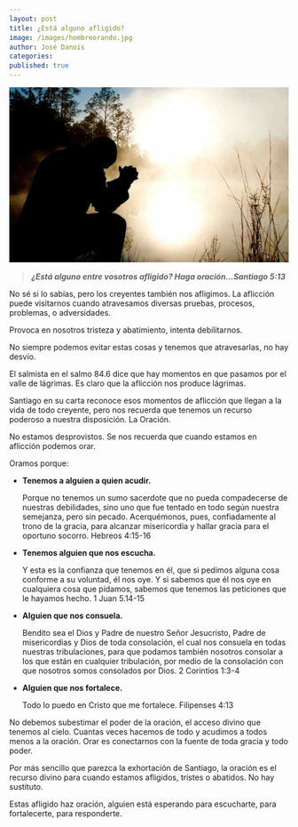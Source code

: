 ```yaml
---
layout: post
title: ¿Está alguno afligido?
image: /images/hombreorando.jpg
author: José Danois
categories: 
published: true
---
```


![Hombre orando](/images/hombreorando.jpg)
> ***¿Está alguno entre vosotros afligido? Haga oración…Santiago 5:13***

No sé si lo sabías, pero los creyentes también nos afligimos. La aflicción puede visitarnos cuando atravesamos diversas pruebas, procesos, problemas, o adversidades.

Provoca en nosotros tristeza y abatimiento, intenta debilitarnos.

No siempre podemos evitar estas cosas y tenemos que atravesarlas, no hay desvío.

El salmista en el salmo 84.6 dice que hay momentos en que pasamos por el valle de lágrimas. Es claro que la aflicción nos produce lágrimas.

Santiago en su carta reconoce esos momentos de aflicción que llegan a la vida de todo creyente, pero nos recuerda que tenemos un recurso poderoso a nuestra disposición. La Oración.

No estamos desprovistos. Se nos recuerda que cuando estamos en aflicción podemos orar.

Oramos porque:

-   ‌**Tenemos a alguien a quien acudir.**
    
    Porque no tenemos un sumo sacerdote que no pueda compadecerse de nuestras debilidades, sino uno que fue tentado en todo según nuestra semejanza, pero sin pecado. Acerquémonos, pues, confiadamente al trono de la gracia, para alcanzar misericordia y hallar gracia para el oportuno socorro.  Hebreos 4:15-16
    
-   ‌**Tenemos alguien que nos escucha.**
    
    Y esta es la confianza que tenemos en él, que si pedimos alguna cosa conforme a su voluntad, él nos oye. Y si sabemos que él nos oye en cualquiera cosa que pidamos, sabemos que tenemos las peticiones que le hayamos hecho. 1 Juan 5.14-15
    
-   ‌**Alguien que nos consuela.**
    
    Bendito sea el Dios y Padre de nuestro Señor Jesucristo, Padre de misericordias y Dios de toda consolación, el cual nos consuela en todas nuestras tribulaciones, para que podamos también nosotros consolar a los que están en cualquier tribulación, por medio de la consolación con que nosotros somos consolados por Dios.                 2 Corintios 1:3-4
    
-   **Alguien que nos fortalece.**
    
    Todo lo puedo en Cristo que me fortalece. Filipenses 4:13
   
No debemos subestimar el poder de la oración, el acceso divino que tenemos al cielo. ‌Cuantas veces hacemos de todo y acudimos a todos menos a la oración. Orar es conectarnos con la fuente de toda gracia y todo poder.

Por más sencillo que parezca la exhortación de Santiago, la oración es el recurso divino para cuando estamos afligidos, tristes o abatidos. No hay sustituto.

Estas afligido haz oración, alguien está esperando para escucharte, para fortalecerte, para responderte.
